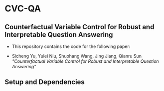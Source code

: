 # CVC-QA

## Counterfactual Variable Control for Robust and Interpretable Question Answering
- This repository contains the code for the following paper:
* Sicheng Yu, Yulei Niu, Shuohang Wang, Jing Jiang, Qianru Sun *"Counterfactual Variable Control for Robust and Interpretable Question Answering"*

Setup and Dependencies
----------------------
